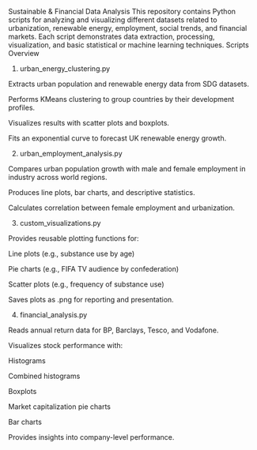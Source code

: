 Sustainable & Financial Data Analysis
This repository contains Python scripts for analyzing and visualizing different datasets related to urbanization, renewable energy, employment, social trends, and financial markets. Each script demonstrates data extraction, processing, visualization, and basic statistical or machine learning techniques.
Scripts Overview
1. urban_energy_clustering.py

Extracts urban population and renewable energy data from SDG datasets.

Performs KMeans clustering to group countries by their development profiles.

Visualizes results with scatter plots and boxplots.

Fits an exponential curve to forecast UK renewable energy growth.

2. urban_employment_analysis.py

Compares urban population growth with male and female employment in industry across world regions.

Produces line plots, bar charts, and descriptive statistics.

Calculates correlation between female employment and urbanization.

3. custom_visualizations.py

Provides reusable plotting functions for:

Line plots (e.g., substance use by age)

Pie charts (e.g., FIFA TV audience by confederation)

Scatter plots (e.g., frequency of substance use)

Saves plots as .png for reporting and presentation.

4. financial_analysis.py

Reads annual return data for BP, Barclays, Tesco, and Vodafone.

Visualizes stock performance with:

Histograms

Combined histograms

Boxplots

Market capitalization pie charts

Bar charts

Provides insights into company-level performance.

